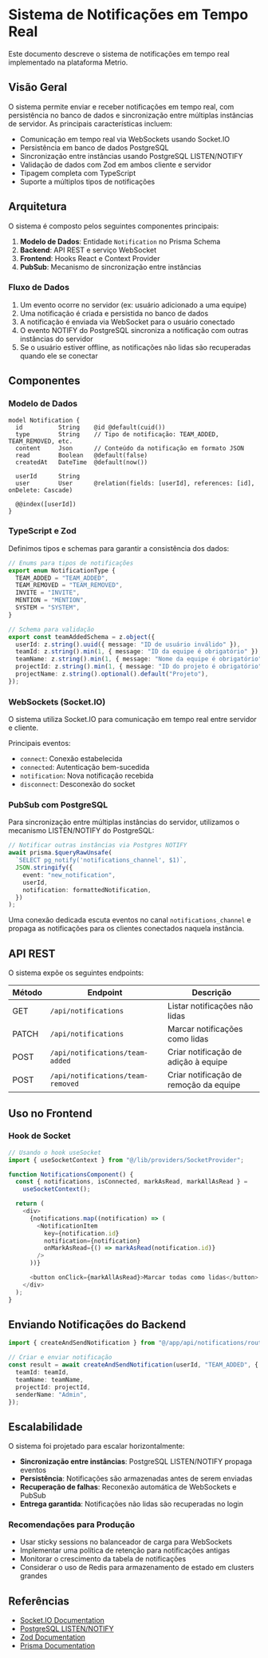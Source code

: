 # Sistema de Notificações em Tempo Real

Este documento descreve o sistema de notificações em tempo real implementado na plataforma Metrio.

## Visão Geral

O sistema permite enviar e receber notificações em tempo real, com persistência no banco de dados e sincronização entre múltiplas instâncias de servidor. As principais características incluem:

- Comunicação em tempo real via WebSockets usando Socket.IO
- Persistência em banco de dados PostgreSQL
- Sincronização entre instâncias usando PostgreSQL LISTEN/NOTIFY
- Validação de dados com Zod em ambos cliente e servidor
- Tipagem completa com TypeScript
- Suporte a múltiplos tipos de notificações

## Arquitetura

O sistema é composto pelos seguintes componentes principais:

1. **Modelo de Dados**: Entidade `Notification` no Prisma Schema
2. **Backend**: API REST e serviço WebSocket
3. **Frontend**: Hooks React e Context Provider
4. **PubSub**: Mecanismo de sincronização entre instâncias

### Fluxo de Dados

1. Um evento ocorre no servidor (ex: usuário adicionado a uma equipe)
2. Uma notificação é criada e persistida no banco de dados
3. A notificação é enviada via WebSocket para o usuário conectado
4. O evento NOTIFY do PostgreSQL sincroniza a notificação com outras instâncias do servidor
5. Se o usuário estiver offline, as notificações não lidas são recuperadas quando ele se conectar

## Componentes

### Modelo de Dados

```prisma
model Notification {
  id          String    @id @default(cuid())
  type        String    // Tipo de notificação: TEAM_ADDED, TEAM_REMOVED, etc.
  content     Json      // Conteúdo da notificação em formato JSON
  read        Boolean   @default(false)
  createdAt   DateTime  @default(now())

  userId      String
  user        User      @relation(fields: [userId], references: [id], onDelete: Cascade)

  @@index([userId])
}
```

### TypeScript e Zod

Definimos tipos e schemas para garantir a consistência dos dados:

```typescript
// Enums para tipos de notificações
export enum NotificationType {
  TEAM_ADDED = "TEAM_ADDED",
  TEAM_REMOVED = "TEAM_REMOVED",
  INVITE = "INVITE",
  MENTION = "MENTION",
  SYSTEM = "SYSTEM",
}

// Schema para validação
export const teamAddedSchema = z.object({
  userId: z.string().uuid({ message: "ID de usuário inválido" }),
  teamId: z.string().min(1, { message: "ID da equipe é obrigatório" }),
  teamName: z.string().min(1, { message: "Nome da equipe é obrigatório" }),
  projectId: z.string().min(1, { message: "ID do projeto é obrigatório" }),
  projectName: z.string().optional().default("Projeto"),
});
```

### WebSockets (Socket.IO)

O sistema utiliza Socket.IO para comunicação em tempo real entre servidor e cliente.

Principais eventos:

- `connect`: Conexão estabelecida
- `connected`: Autenticação bem-sucedida
- `notification`: Nova notificação recebida
- `disconnect`: Desconexão do socket

### PubSub com PostgreSQL

Para sincronização entre múltiplas instâncias do servidor, utilizamos o mecanismo LISTEN/NOTIFY do PostgreSQL:

```typescript
// Notificar outras instâncias via Postgres NOTIFY
await prisma.$queryRawUnsafe(
  `SELECT pg_notify('notifications_channel', $1)`,
  JSON.stringify({
    event: "new_notification",
    userId,
    notification: formattedNotification,
  })
);
```

Uma conexão dedicada escuta eventos no canal `notifications_channel` e propaga as notificações para os clientes conectados naquela instância.

## API REST

O sistema expõe os seguintes endpoints:

| Método | Endpoint                          | Descrição                              |
| ------ | --------------------------------- | -------------------------------------- |
| GET    | `/api/notifications`              | Listar notificações não lidas          |
| PATCH  | `/api/notifications`              | Marcar notificações como lidas         |
| POST   | `/api/notifications/team-added`   | Criar notificação de adição à equipe   |
| POST   | `/api/notifications/team-removed` | Criar notificação de remoção da equipe |

## Uso no Frontend

### Hook de Socket

```typescript
// Usando o hook useSocket
import { useSocketContext } from "@/lib/providers/SocketProvider";

function NotificationsComponent() {
  const { notifications, isConnected, markAsRead, markAllAsRead } =
    useSocketContext();

  return (
    <div>
      {notifications.map((notification) => (
        <NotificationItem
          key={notification.id}
          notification={notification}
          onMarkAsRead={() => markAsRead(notification.id)}
        />
      ))}

      <button onClick={markAllAsRead}>Marcar todas como lidas</button>
    </div>
  );
}
```

## Enviando Notificações do Backend

```typescript
import { createAndSendNotification } from "@/app/api/notifications/route";

// Criar e enviar notificação
const result = await createAndSendNotification(userId, "TEAM_ADDED", {
  teamId: teamId,
  teamName: teamName,
  projectId: projectId,
  senderName: "Admin",
});
```

## Escalabilidade

O sistema foi projetado para escalar horizontalmente:

- **Sincronização entre instâncias**: PostgreSQL LISTEN/NOTIFY propaga eventos
- **Persistência**: Notificações são armazenadas antes de serem enviadas
- **Recuperação de falhas**: Reconexão automática de WebSockets e PubSub
- **Entrega garantida**: Notificações não lidas são recuperadas no login

### Recomendações para Produção

- Usar sticky sessions no balanceador de carga para WebSockets
- Implementar uma política de retenção para notificações antigas
- Monitorar o crescimento da tabela de notificações
- Considerar o uso de Redis para armazenamento de estado em clusters grandes

## Referências

- [Socket.IO Documentation](https://socket.io/docs/v4/)
- [PostgreSQL LISTEN/NOTIFY](https://www.postgresql.org/docs/current/sql-notify.html)
- [Zod Documentation](https://zod.dev/)
- [Prisma Documentation](https://www.prisma.io/docs/)
